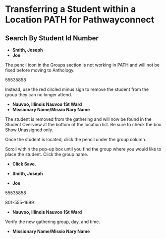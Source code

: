 # Transferring a Student within a Location PATH for Pathwayconnect

## Search By Student Id Number

- **Smith, Joseph**
- **Joe**

The pencil icon in the Groups section is not working in PATH and will not be fixed before moving to Anthology.

55535858

Instead, use the red circled minus sign to remove the student from the group they can no longer attend.

- **Nauvoo, Illinois Nauvoo 1St Ward**
- **Missionary Name/Missio Nary Name**

The student is removed from the gathering and will now be found in the Student Overview at the bottom of the location list. Be sure to check the box Show Unassigned only.

Once the student is located, click the pencil under the group column.

Scroll within the pop-up box until you find the group where you would like to place the student. Click the group name.

- **Click Save.**

- **Smith, Joseph**
- **Joe**

55535858

801-555-1699

- **Nauvoo, Illinois Nauvoo 1St Ward**

Verify the new gathering group, day, and time.

- **Missionary Name/Missio Nary Name**

